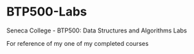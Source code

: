 # BTP500-Labs
Seneca College - BTP500: Data Structures and Algorithms Labs

For reference of my one of my completed courses
